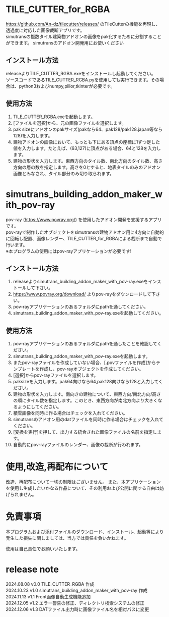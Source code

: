 # TILE_CUTTER_for_RGBA
https://github.com/An-dz/tilecutter/releases/ のTileCutterの機能を再現し、透過度に対応した画像裁断アプリです。  
simutransの複数タイル建築物アドオンの画像をpak化するために分割することができます。
simutransのアドオン開発用にお使いください

## インストール方法
releaseよりTILE_CUTTER_RGBA.exeをインストールし起動してください。  
ソースコードであるTILE_CUTTER_RGBA.pyを使用しても実行できます。その場合は、python3およびnumpy,pillor,tkinterが必要です。

## 使用方法
1. TILE_CUTTER_RGBA.exeを起動します。  
2. [ファイルを選択]から、元の画像ファイルを選択します。
3. pak sizeにアドオンのpakサイズ(pakなら64、pak128/pak128.japan等なら128)を入力します。
4. 建物アドオンの画像において、もっとも下にある頂点の座標に1ずつ足した値を入力します。たとえば、(63,127)に頂点がある場合、64と128を入力します。
5. 建物の形状を入力します。東西方向のタイル数、南北方向のタイル数、高さ方向の層の数を指定します。高さを0とすると、地表タイルのみのアドオン画像とみなされ、タイル部分のみ切り取られます。

# simutrans_building_addon_maker_with_pov-ray
pov-ray (https://www.povray.org/) を使用したアドオン開発を支援するアプリです。  
pov-rayで制作したオブジェクトをsimutransの建物アドオン用に4方向に自動的に回転し配置、画像レンダー、TILE_CUTTER_for_RGBAによる裁断まで自動で行います。  
※本プログラムの使用にはpov-rayアプリケーションが必要です!

## インストール方法
1. releaseよりsimutrans_building_addon_maker_with_pov-ray.exeをインストールして下さい。  
2. https://www.povray.org/download/ よりpov-rayをダウンロードして下さい。  
3. pov-rayアプリケーションのあるフォルダにpathを通してください。  
4. simutrans_building_addon_maker_with_pov-ray.exeを起動してください。  

## 使用方法
1. pov-rayアプリケーションのあるフォルダにpathを通したことを確認してください。
2. simutrans_building_addon_maker_with_pov-ray.exeを起動します。
3. またpov-rayファイルを作成していない場合、[.povファイルを作成]からテンプレートを作成し、pov-rayオブジェクトを作成してください。  
4. [選択]からpov-rayファイルを選択します。
5. paksizeを入力します。pak64向けなら64,pak128向けなら128と入力してください。
6. 建物の形状を入力します。南向きの建物について、東西方向/南北方向/高さの順にタイル数を指定します。このとき、東西方向が南北方向より大きくなるようにしてください。
7. 積雪画像を同時に作る場合はチェックを入れてください。
8. simutransのアドオン用のdatファイルを同時に作る場合はチェックを入れてください。
9. [変換を実行]を押して、出力する統合された画像ファイルの名前を指定します。
10. 自動的にpov-rayファイルのレンダー、画像の裁断が行われます。

# 使用,改造,再配布について
改造、再配布について一切の制限はございません。
また、本アプリケーションを使用し生成したいかなる作品について、その利用および公開に関する自由は妨げられません。

# 免責事項
本プログラムおよび添付ファイルのダウンロード、インストール、起動等により発生した損失に関しましては、当方では責任を負いかねます。

使用は自己責任でお願いいたします。

# release note
2024.08.08 v0.0 TILE_CUTTER_RGBA 作成  
2024.10.23 v1.0 simutrans_building_addon_maker_with_pov-ray 作成  
2024.11.13 v1.1 Front画像自動生成機能追加  
2024.12.05 v1.2 エラー警告の修正、ディレクトリ検索システムの修正  
2024.12.06 v1.3 DATファイル出力時に画像ファイル名を相対パスに変更  
